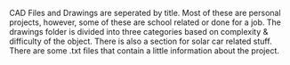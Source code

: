 CAD Files and Drawings are seperated by title. Most of these are personal projects, however, some of these are school related or done for a job. The drawings folder is divided into three categories based on complexity & difficulty of the object. There is also a section for solar car related stuff. There are some .txt files that contain a little information about the project.
